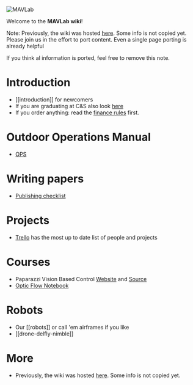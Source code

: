 ![MAVLab](https://github.com/tudelft/mavlab/raw/master/photos/mavlab_logo.png)

Welcome to the **MAVLab wiki**!

Note: Previously, the wiki was hosted [here](https://svn.lr.tudelft.nl/trac/MAVLAB/). Some info is not copied yet. Please join us in the effort to port content. Even a single page porting is already helpful

If you think al information is ported, feel free to remove this note.

# Introduction

 * [[introduction]] for newcomers
 * If you are graduating at C&S also look [here](http://cswiki.lr.tudelft.nl/students/graduation)
 * If you order anything: read the [finance rules](rules-finance) first.

# Outdoor Operations Manual

 * [OPS](http://www.github.com/tudelft/Operations)

# Writing papers

 * [Publishing checklist](publishchecklist)

# Projects

 * [Trello](https://trello.com/b/FelPdV49/mavlab-overview) has the most up to date list of people and projects

# Courses

 * Paparazzi Vision Based Control [Website](https://tudelft.github.io/coursePaparazzi/) and [Source](https://github.com/tudelft/coursePaparazzi)
 * [Optic Flow Notebook](https://mybinder.org/v2/gh/guidoAI/optic_flow_control_notebook.git/master)

# Robots

 * Our [[robots]] or call 'em airframes if you like
 * [[drone-delfly-nimble]]

# More

 * Previously, the wiki was hosted [here](https://svn.lr.tudelft.nl/trac/MAVLAB/). Some info is not copied yet.